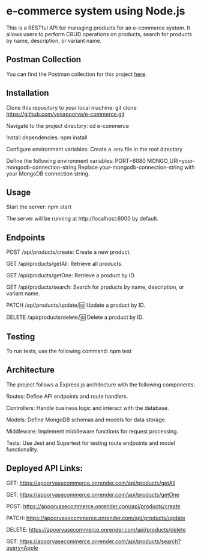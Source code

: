 # e-commerce system using Node.js

This is a RESTful API for managing products for an e-commerce system. It allows users to perform CRUD operations on products, search for products by name, description, or variant name.

## Postman Collection

You can find the Postman collection for this project [here](https://github.com/yesapoorva/e-commerce/blob/main/mirrAR-Ecommerce.postman_collection.json).

## Installation

Clone this repository to your local machine: 
git clone https://github.com/yesapoorva/e-commerce.git

Navigate to the project directory: 
cd e-commerce

Install dependencies: 
npm install

Configure environment variables: 
Create a .env file in the root directory

Define the following environment variables:
PORT=6080
MONGO_URI=your-mongodb-connection-string
Replace your-mongodb-connection-string with your MongoDB connection string.

## Usage

Start the server: 
npm start

The server will be running at http://localhost:6000 by default.

## Endpoints

POST /api/products/create: 
Create a new product.

GET /api/products/getAll: 
Retrieve all products.

GET /api/products/getOne: 
Retrieve a product by ID.

GET /api/products/search: 
Search for products by name, description, or variant name.

PATCH /api/products/update/:id: 
Update a product by ID.

DELETE /api/products/delete/:id: 
Delete a product by ID.

## Testing

To run tests, use the following command: 
npm test

## Architecture
The project follows a Express.js architecture with the following components:

Routes: 
Define API endpoints and route handlers.

Controllers: 
Handle business logic and interact with the database.

Models: 
Define MongoDB schemas and models for data storage.

Middleware: 
Implement middleware functions for request processing.

Tests: 
Use Jest and Supertest for testing route endpoints and model functionality.

## Deployed API Links:

GET: https://apoorvasecommerce.onrender.com/api/products/getAll

GET: https://apoorvasecommerce.onrender.com/api/products/getOne

POST: https://apoorvasecommerce.onrender.com/api/products/create

PATCH: https://apoorvasecommerce.onrender.com/api/products/update

DELETE: https://apoorvasecommerce.onrender.com/api/products/delete

GET: https://apoorvasecommerce.onrender.com/api/products/search?query=Apple
